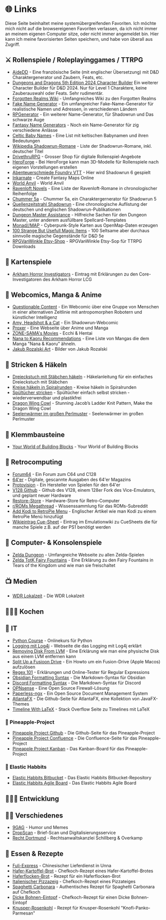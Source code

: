 # 🌐 Links

Diese Seite beinhaltet meine systemübergreifenden Favoriten. Ich möchte mich nicht auf die browsereigenen Favoriten verlassen, da ich nicht immer an meinem eigenen Computer sitze, oder nicht immer angemeldet bin. Hier kann ich meine favorisierten Seiten speichern, und habe von überall aus Zugriff.

## ⚔️ Rollenspiele / Roleplayinggames / TTRPG

* [AideDD](https://www.aidedd.org/en/) - Eine französische Seite (mit englischer Übersetzung) mit D&D Charaktergenerator und Zaubern, Feats, etc.
* [Dungeons and Dragons 5th Edition 2024 Character Builder](https://birddie721.github.io/5e2024Builder/) Ein weiterer Character Builder für D&D 2024. Nur für Level 1 Charaktere, keine Zauberauswahl oder Feats. Sehr rudimentär.
* [Forgotten Realms Wiki](https://forgottenrealms.fandom.com/wiki/Main_Page) - Umfangreiches Wiki zu den Forgotten Realms
* [Fake Name Generator](https://de.fakenamegenerator.com/) - Ein umfangreicher Fake-Name-Generator für realistische Namen und Adressen, in verschiedenen Ländern
* [RPGenerator](https://rpgenerator.net) - Ein weiterer Name-Generator, für Shadowrun und Das schwarze Auge
* [Fantasy Name Generators](https://www.fantasynamegenerators.com/) - Noch ein Name-Generator für zig verschiedene Anlässe
* [Celtic Baby Names](https://www.parents.com/celtic-baby-names-2562526) - Eine List mit keltischen Babynamen und ihren Bedeutungen
* [Wikipedia Shadowrun-Romane](https://de.wikipedia.org/wiki/Liste_der_Shadowrun-Romane) - Liste der Shadowrun-Romane, inkl. deutscher Titel
* [DrivethruRPG](https://www.drivethrurpg.com/) - Grosser Shop für digitale Rollenspiel-Angebote
* [HeroForge](https://www.heroforge.com/) - Bei HeroForge kann man 3D-Modelle für Rollenspiele nach eigenen Vorstellungen erstellen
* [Abenteuerschmiede Foundry VTT](https://foundry.rasppnp.com) - Hier wird Shadowrun 6 gespielt
* [Inkarnate](https://inkarnate.com/) - Create Fantasy Maps Online
* [World Anvil](https://www.worldanvil.com) - World Anvil
* [Ravenloft Novels](https://www.fictiondb.com/series/ravenloft~13475.htm) - Eine Liste der Ravenloft-Romane in chronologischer Reihenfolge
* [Chummer 5a](https://github.com/chummer5a/chummer5a) - Chummer 5a, ein Charaktergernerator für Shadowrun 5
* [Quellenzeitstrahl Shadowrun](https://shadowhelix.de/Meta:Quellenzeitstrahl#2010er) - Eine chronologische Auflistung der deutschen und englischen Shadowrun-Publikationen
* [Dungeon Master Assistance](https://olddungeonmaster.com/) - Hilfreiche Sachen für den Dungeon Master, unter anderem ausfüllbare Spellcard-Templates
* [Monad//MAP](https://monad-map.fatman.dev/) - Cyberpunk-Style Karten aus OpenMap-Daten erzeugen
* [100 Strange But Usefull Magic Items](http://www.sahuntbooks.com/blog/d100-wondrous-magic-items-for-dd-5e) - 100 Seltsame aber durchaus sinnvolle magische Gegenstände für D&D 5e
* [RPGVanWinkle Etsy-Shop](https://www.etsy.com/shop/rpgvanwinkle) - RPGVanWinkle Etsy-Sop für TTRPG Downloads

## 🎴 Kartenspiele

* [Arkham Horror Investigators](https://atlasofarkham.wordpress.com/the-rolodex-introduction/rolodex/core-set-investigators/) - Eintrag mit Erklärungen zu den Core-Investigatoren des Arkham Horror LCG

## 🤖 Webcomics, Manga & Anime

* [Questionable Content](https://www.questionablecontent.net) - Ein Webcomic über eine Gruppe von Menschen in einer alternativen Zeitlinie mit antropomorphen Robotern und künstlicher Intelligenz
* [Amy, Headshot & a Cat](https://www.shadowrun-webcomic.ch/) - Ein Shadowrun-Webcomic
* [Proxer](https://proxer.me) - Eine Webseite über Anime und Manga
* [ZONE-SAMA's Movies](https://zone-sama.newgrounds.com/movies/) - Ecchi & Hentai
* [Nana to Kaoru Recommendations](https://www.anime-planet.com/manga/nana-to-kaoru/recommendations) - Eine Liste von Mangas die dem Manga "Nana & Kaoru" ähneln.
* [Jakub Rozalski Art](https://www.jrozalski.com/) - Bilder von Jakub Rozalski

## 🧶 Stricken & Häkeln

* [Dreieckstuch mit Stäbchen häkeln](https://lisibloggt.com/2018/02/21/anleitung-einfaches-dreiecks-tuch-mit-staebchen-haekeln/) - Häkelanleitung für ein einfaches Dreieckstuch mit Stäbchen
* [Kreise häkeln in Spiralrunden](https://ribbelmonster.de/kreise-haekeln-in-spiralrunden/) - Kreise häkeln in Spiralrunden
* [Spültücher stricken](https://www.smarticular.net/spueltuch-stricken-wiederverwendbar-plastikfrei/) - Spültücher einfach selbst stricken - wiederverwendbar und plastikfrei
* [Dragon Wing Cowl](https://www.jessieathome.com/knit-dragon-wing-cowl/) - Stunning Jacob’s Ladder Knit Pattern, Make the Dragon Wing Cowl
* [Seelenwärmer im großen Perlmuster](https://stricken-haekeln.de/seelenwaermer-im-grossen-perlmuster/) - Seelenwärmer im großen Perlmuster

## 🧱 Klemmbausteine

* [Your World of Building Blocks](https://yourwobb.com/) - Your World of Building Blocks

## 👾 Retrocomputing

* [Forum64](https://www.forum64.de) - Ein Forum zum C64 und C128
* [64'er](https://www.64er-magazin.de/index.html) - Digitale, gescannte Ausgaben des 64'er Magazins
* [Protovision](https://www.protovision.games) - Ein Hersteller von Spielen für den 64'er
* [V128 Github](https://github.com/V128Team/) - Github des V128, einem 128er Fork des Vice-Emulators, und geplant neuer Hardware
* [Restore-Store](https://restore-store.de) - Hardware-Store für Retro-Computer
* [r/ROMs Megathread](https://r-roms.github.io/) - Wissenssammlung für das ROMs-Subreddit
* [Add Kodi to RetroPie Menu](https://www.raspberrypi-spy.co.uk/2022/05/add-kodi-to-retropie-menu/) - Englischer Artikel wie man Kodi zu einem RetroPie Menü hinzufügt
* [Wikieintrag Cue-Sheet](https://www.raspberrypi-spy.co.uk/2022/05/add-kodi-to-retropie-menu/) - Eintrag im Emulationwiki zu CueSheets die für manche Spiele z.B. auf der PS1 benötigt werden

## 🚀 Computer- & Konsolenspiele

* [Zelda Dungeon](https://www.zeldadungeon.net/) - Umfangreiche Webseite zu allen Zelda-Spielen
* [Zelda TotK Fairy Fountains](https://www.nintendolife.com/guides/zelda-tears-of-the-kingdom-all-great-fairy-fountain-locations-how-to-unlock) - Eine Erklärung zu den Fairy Fountains in Tears of the Kingdom und wie man sie freischaltet

## 📺 Medien

* [WDR Lokalzeit](https://www1.wdr.de/lokalzeit/fernsehen/index.html) - Die WDR Lokalzeit

## 👨🏼‍🍳 Kochen

## 💾 IT

* [Python Course](https://python-course.eu/) - Onlinekurs für Python
* [Logging mit Log4j](https://www.torsten-horn.de/techdocs/java-log4j.htm) - Webseite die das Logging mit Log4j erklärt
* [Removing Disk From LVM](https://www.linuxquestions.org/questions/linux-newbie-8/removing-physical-disk-from-lvm-via-pvmove-707477/) - Eine Erklärung wie man eine physische Disk aus einem LVM entfernen kann
* [Split Up a Fusioon Drive](https://www.macworld.com/article/219800/how-to-split-up-a-fusion-drive.html) - Ein Howto um ein Fusion-Drive (Apple Macos) aufzulösen
* [Regex 101](https://regex101.com/) - Erklärungen und Online-Tester für Regular Expressions
* [Obsidian Formatting Syntax](https://help.obsidian.md/syntax) - Die Markdown-Syntax für Obsidian
* [Discord Formatting Syntax](https://support.discord.com/hc/en-us/articles/210298617-Markdown-Text-101-Chat-Formatting-Bold-Italic-Underline) - Die Markdown-Syntax für Discord
* [OPNsense](https://opnsense.org/) - Eine Open Source Firewall-Lösung
* [Paperless-ngx](https://docs.paperless-ngx.com/) - Ein Open Source Document Management System
* [AtlantaFX](https://github.com/mkpaz/atlantafx) - Die Github-Seite für AtlantaFX, eine Kollektion von JavaFX-Themes
* [Timeline With LaTeX](https://stackoverflow.com/questions/217834/how-to-create-a-timeline-with-latex) - Stack Overflow Seite zu Timelines mit LaTeX
### 🍍 Pineapple-Project
* [Pineapple Project Github](https://github.com/spehle/pineapple-project) - Die Github-Seite für das Pineapple-Project
* [Pineapple Project Confluence](https://pineapple-project.atlassian.net/wiki/spaces/PINE/overview) - Die Confluence-Seite für das Pineapple-Project
* [Pineapple Project Kanban](https://pineapple-project.atlassian.net/jira/software/projects/PINE/boards/1) - Das Kanban-Board für das Pineapple-Project
### 🚩 Elastic Habbits
* [Elastic Habbits Bitbucket](https://bitbucket.org/elastic-habits/elastic-habits-app/src/main/) - Das Elastic Habbits Bitbucket-Repository
* [Elastic Habbits Agile Board](https://elastic-habits.atlassian.net/jira/software/projects/EH/boards/1) - Das Elastic Habbits Agile Board

## 🧑🏼‍💻 Entwicklung

## 🍎🍐 Verschiedenes

* [9GAG](https://9gag.com) - Humor und Memes
* [DropScan](https://secure.dropscan.de/mailings) - Brief-Scan und Digitalisierungsservice
* [Recht Dortmund](https://www.recht-dortmund.de/) - Rechtsanwaltskanzlei Schillberg & Overkamp

## 🍕 Essen & Rezepte

* [Fuli-Express](https://www.fuli-express.de/index.php?cat=Speisekarte) - Chinesischer Lieferdienst in Unna
* [Hafer-Kartoffel-Brot](https://www.chefkoch.de/rezepte/1467981251640120/Hafer-Kartoffel-Brot.html) - Chefkoch-Rezept eines Hafer-Kartoffel-Brotes
* [Haferflocken-Brot](https://slowcooker.de/wohin-mit-all-dem-mehl-einfaches-haferflockenbrot/) - Rezept für ein Haferflocken-Brot
* [Italienischer Pizzazeig](https://www.chefkoch.de/rezepte/716331174378295/Italienischer-Pizzateig.html) - Chefkoch-Rezept eines Pizzateiges
* [Spaghetti Carbonara](https://www.chefkoch.de/rezepte/3716921562602313/Spaghetti-Carbonara.html) - Authentisches Rezept für Spaghetti Carbonara auf Chefkoch
* [Dicke Bohnen-Eintopf](https://www.chefkoch.de/rezepte/2258371361219791/Dicke-Bohnen-Eintopf.html) - Chefkoch-Rezept für einen Dicke Bohnen-Eintopf
* [Knusper-Rosenkohl](https://www.waz.de/ratgeber-wissen/kochen-rezepte/article407661895/rezept-knusper-rosenkohl.html) - Rezept für Knusper-Rosenkohl "Knofi-Panko-Parmesan"
